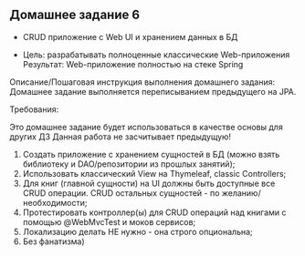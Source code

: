 ## Домашнее задание 6

- CRUD приложение с Web UI и хранением данных в БД

- Цель: разрабатывать полноценные классические Web-приложения
  Результат: Web-приложение полностью на стеке Spring

Описание/Пошаговая инструкция выполнения домашнего задания:
Домашнее задание выполняется переписыванием предыдущего на JPA.

Требования:

Это домашнее задание будет использоваться в качестве основы для других ДЗ
Данная работа не засчитывает предыдущую!

1. Создать приложение с хранением сущностей в БД (можно взять библиотеку и DAO/репозитории из прошлых занятий);
2. Использовать классический View на Thymeleaf, classic Controllers;
3. Для книг (главной сущности) на UI должны быть доступные все CRUD операции. CRUD остальных сущностей - по желанию/необходимости;
4. Протестировать контроллер(ы) для CRUD операций над книгами с помощью @WebMvcTest и моков сервисов;
5. Локализацию делать НЕ нужно - она строго опциональна;
6. Без фанатизма)